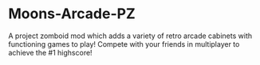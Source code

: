 # Moons-Arcade-PZ
A project zomboid mod which adds a variety of retro arcade cabinets with functioning games to play! Compete with your friends in multiplayer to achieve the #1 highscore!
